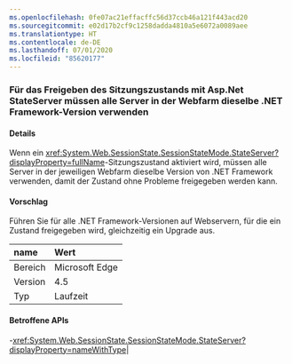 ```yaml
---
ms.openlocfilehash: 0fe07ac21effacffc56d37ccb46a121f443acd20
ms.sourcegitcommit: e02d17b2cf9c1258dadda4810a5e6072a0089aee
ms.translationtype: HT
ms.contentlocale: de-DE
ms.lasthandoff: 07/01/2020
ms.locfileid: "85620177"
---
```

### <a name="sharing-session-state-with-aspnet-stateserver-requires-all-servers-in-the-web-farm-to-use-the-same-net-framework-version"></a>Für das Freigeben des Sitzungszustands mit Asp.Net StateServer müssen alle Server in der Webfarm dieselbe .NET Framework-Version verwenden

#### <a name="details"></a>Details

Wenn ein <xref:System.Web.SessionState.SessionStateMode.StateServer?displayProperty=fullName>-Sitzungszustand aktiviert wird, müssen alle Server in der jeweiligen Webfarm dieselbe Version von .NET Framework verwenden, damit der Zustand ohne Probleme freigegeben werden kann.

#### <a name="suggestion"></a>Vorschlag

Führen Sie für alle .NET Framework-Versionen auf Webservern, für die ein Zustand freigegeben wird, gleichzeitig ein Upgrade aus.

| name    | Wert       |
|:--------|:------------|
| Bereich   |Microsoft Edge|
|Version|4.5|
|Typ|Laufzeit

#### <a name="affected-apis"></a>Betroffene APIs

-<xref:System.Web.SessionState.SessionStateMode.StateServer?displayProperty=nameWithType></li></ul>|
